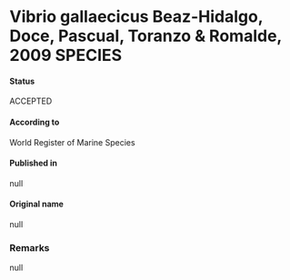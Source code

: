 Vibrio gallaecicus Beaz-Hidalgo, Doce, Pascual, Toranzo & Romalde, 2009 SPECIES
=======

#### Status
ACCEPTED

#### According to
World Register of Marine Species

#### Published in
null

#### Original name
null

### Remarks
null